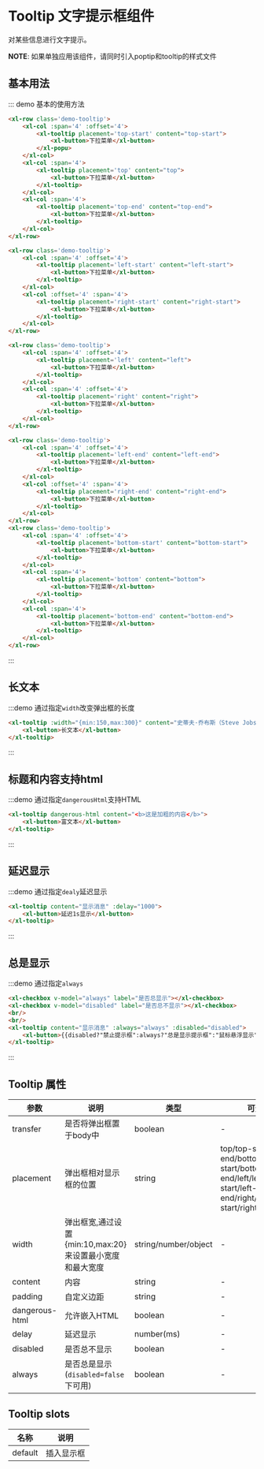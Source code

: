 <script>
    export default{
        data(){
            return{
                disabled:false,
                always: false
            }
        }
    }
</script>

<style>
    .demo-tooltip{
        margin-bottom:2em;
    }
</style>

# Tooltip 文字提示框组件

对某些信息进行文字提示。

**NOTE**: 如果单独应用该组件，请同时引入poptip和tooltip的样式文件 

## 基本用法

::: demo 基本的使用方法

```html
<xl-row class='demo-tooltip'>
    <xl-col :span='4' :offset='4'>
        <xl-tooltip placement='top-start' content="top-start">
            <xl-button>下拉菜单</xl-button>
        </xl-popu>
    </xl-col>
    <xl-col :span='4'>
        <xl-tooltip placement='top' content="top">
            <xl-button>下拉菜单</xl-button>
        </xl-tooltip>
    </xl-col>
    <xl-col :span='4'>
        <xl-tooltip placement='top-end' content="top-end">
            <xl-button>下拉菜单</xl-button>
        </xl-tooltip>
    </xl-col>
</xl-row>

<xl-row class='demo-tooltip'>
    <xl-col :span='4' :offset='4'>
        <xl-tooltip placement='left-start' content="left-start">
            <xl-button>下拉菜单</xl-button>
        </xl-tooltip>
    </xl-col>
    <xl-col :offset='4' :span='4'>
        <xl-tooltip placement='right-start' content="right-start">
            <xl-button>下拉菜单</xl-button>
        </xl-tooltip>
    </xl-col>
</xl-row>

<xl-row class='demo-tooltip'>
    <xl-col :span='4' :offset='4'>
        <xl-tooltip placement='left' content="left">
            <xl-button>下拉菜单</xl-button>
        </xl-tooltip>
    </xl-col>
    <xl-col :span='4' :offset='4'>
        <xl-tooltip placement='right' content="right">
            <xl-button>下拉菜单</xl-button>
        </xl-tooltip>
    </xl-col>
</xl-row>

<xl-row class='demo-tooltip'>
    <xl-col :span='4' :offset='4'>
        <xl-tooltip placement='left-end' content="left-end">
            <xl-button>下拉菜单</xl-button>
        </xl-tooltip>
    </xl-col>
    <xl-col :offset='4' :span='4'>
        <xl-tooltip placement='right-end' content="right-end">
            <xl-button>下拉菜单</xl-button>
        </xl-tooltip>
    </xl-col>
</xl-row>
<xl-row class='demo-tooltip'>
    <xl-col :span='4' :offset='4'>
        <xl-tooltip placement='bottom-start' content="bottom-start">
            <xl-button>下拉菜单</xl-button>
        </xl-tooltip>
    </xl-col>
    <xl-col :span='4'>
        <xl-tooltip placement='bottom' content="bottom">
            <xl-button>下拉菜单</xl-button>
        </xl-tooltip>
    </xl-col>
    <xl-col :span='4'>
        <xl-tooltip placement='bottom-end' content="bottom-end">
            <xl-button>下拉菜单</xl-button>
        </xl-tooltip>
    </xl-col>
</xl-row>
```
:::

## 长文本

:::demo 通过指定`width`改变弹出框的长度
```html
<xl-tooltip :width="{min:150,max:300}" content="史蒂夫·乔布斯（Steve Jobs），1955年2月24日生于美国加利福尼亚州旧金山，美国发明家、企业家、美国苹果公司联合创办人。">
    <xl-button>长文本</xl-button>
</xl-tooltip>
```

:::

## 标题和内容支持html

:::demo 通过指定`dangerousHtml`支持HTML
```html
<xl-tooltip dangerous-html content="<b>这是加粗的内容</b>">
    <xl-button>富文本</xl-button>
</xl-tooltip>
```

:::

## 延迟显示

:::demo 通过指定`dealy`延迟显示
```html
<xl-tooltip content="显示消息" :delay="1000">
    <xl-button>延迟1s显示</xl-button>
</xl-tooltip>
```

:::

## 总是显示

:::demo 通过指定`always`
```html
<xl-checkbox v-model="always" label="是否总显示"></xl-checkbox>
<xl-checkbox v-model="disabled" label="是否总不显示"></xl-checkbox>
<br/>
<br/>
<xl-tooltip content="显示消息" :always="always" :disabled="disabled">
    <xl-button>{{disabled?"禁止提示框":always?"总是显示提示框":"鼠标悬浮显示"}}</xl-button>
</xl-tooltip>
```

:::



## Tooltip 属性

| 参数            | 说明                                | 类型     | 可选值                 | 默认值            |
| --------------- | ---------------------------- | -------- | ---------------- | ----------------- |
| transfer | 是否将弹出框置于body中   | boolean |                -             | false |
| placement       | 弹出框相对显示框的位置                     | string   | top/top-start/top-end/bottom/bottom-start/bottom-end/left/left-start/left-end/right/right-start/right-end | bottom               |
| width       | 弹出框宽,通过设置{min:10,max:20}来设置最小宽度和最大宽度                   | string/number/object   | - | {min: 150,max: 300}               |
| content       | 内容                   | string   | - | -              |
| padding       | 自定义边距                   | string   | - | '0.5em,1em'              |
| dangerous-html      | 允许嵌入HTML         | boolean   | - | false        |
| delay      | 延迟显示         | number(ms)   | - | 0        |
| disabled      | 是否总不显示         | boolean   | - | false        |
| always      | 是否总是显示(`disabled=false`下可用)         | boolean   | - | false        |


## Tooltip slots

| 名称    | 说明       |
| ------- | ---------- |
| default | 插入显示框 |
